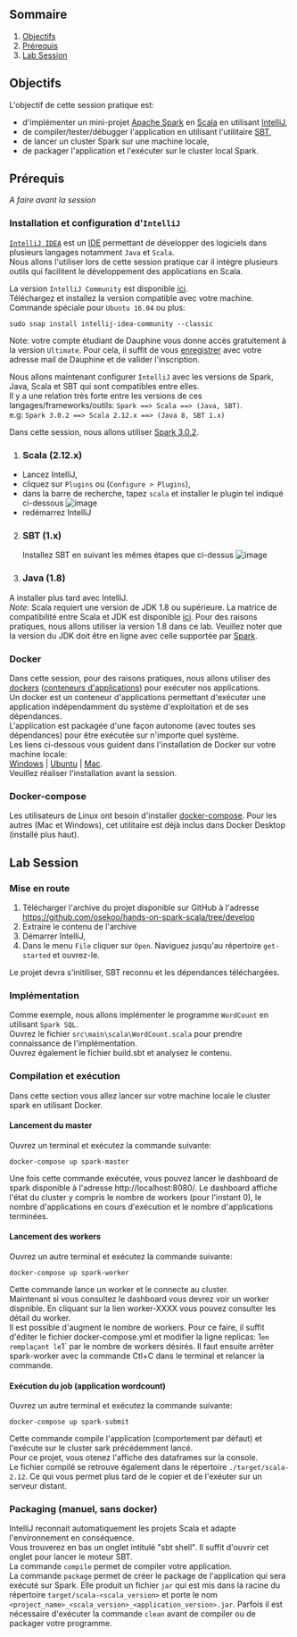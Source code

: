 ## Sommaire
1. [Objectifs](#objectifs)
2. [Prérequis](#prérequis)
3. [Lab Session](#lab-session)

## Objectifs
L'objectif de cette session pratique est:
- d'implémenter un mini-projet [Apache Spark](https://spark.apache.org/) en [Scala](https://www.scala-lang.org/) en utilisant [IntelliJ](https://www.jetbrains.com/idea/),
- de compiler/tester/débugger l'application en utilisant l'utilitaire [SBT](https://www.scala-sbt.org/),
- de lancer un cluster Spark sur une machine locale,
- de packager l'application et l'exécuter sur le cluster local Spark.

## Prérequis
_A faire avant la session_

### Installation et configuration d'`IntelliJ`
[`IntelliJ IDEA`](https://www.jetbrains.com/idea/download/) est un [IDE](https://fr.wikipedia.org/wiki/Environnement_de_d%C3%A9veloppement) permettant de développer des logiciels dans plusieurs langages notamment `Java` et `Scala`.  
Nous allons l'utiliser lors de cette session pratique car il intègre plusieurs outils qui facilitent le développement des applications en Scala.

La version `IntelliJ Community` est disponible [ici](https://www.jetbrains.com/idea/download/).  
Téléchargez et installez la version compatible avec votre machine.  
Commande spéciale pour `Ubuntu 16.04` ou plus:
```
sudo snap install intellij-idea-community --classic
```
Note: votre compte étudiant de Dauphine vous donne accès gratuitement à la version `Ultimate`. Pour cela, il suffit de vous [enregistrer](https://account.jetbrains.com/login) avec votre adresse mail de Dauphine et de valider l'inscription.

Nous allons maintenant configurer `IntelliJ` avec les versions de Spark, Java, Scala et SBT qui sont compatibles entre elles.  
Il y a une relation très forte entre les versions de ces langages/frameworks/outils: `Spark ==> Scala ==> (Java, SBT)`.  
e.g: `Spark 3.0.2 ==> Scala 2.12.x ==> (Java 8, SBT 1.x)`

Dans cette session, nous allons utiliser [Spark 3.0.2](https://spark.apache.org/docs/3.0.2/).

1. ### Scala (2.12.x)
- Lancez IntelliJ,
- cliquez sur `Plugins` ou (`Configure > Plugins`),
- dans la barre de recherche, tapez `scala` et installer le plugin tel indiqué ci-dessous
  ![image](https://user-images.githubusercontent.com/49156499/110211898-08f06380-7e99-11eb-9aed-22566cd25788.png)
- redémarrez IntelliJ

2. ### SBT (1.x)  
   Installez SBT en suivant les mêmes étapes que ci-dessus
   ![image](https://user-images.githubusercontent.com/49156499/110212000-916f0400-7e99-11eb-9e24-680b14bbbfc0.png)

3. ### Java (1.8)  
A installer plus tard avec IntelliJ.  
_Note_:
Scala requiert une version de JDK 1.8 ou supérieure. La matrice de compatibilité entre Scala et JDK est disponible [ici](https://docs.scala-lang.org/overviews/jdk-compatibility/overview.html).
   Pour des raisons pratiques, nous allons utiliser la version 1.8 dans ce lab. Veuillez noter que la version du JDK doit être en ligne avec celle supportée par [Spark](https://docs.qubole.com/en/latest/user-guide/engines/spark/spark-supportability.html).

### Docker
Dans cette session, pour des raisons pratiques, nous allons utiliser des [dockers](https://www.docker.com/) ([conteneurs d'applications](https://fr.wikipedia.org/wiki/Docker_\(logiciel\))) pour exécuter nos applications.  
Un docker est un conteneur d'applications permettant d'exécuter une application indépendamment du système d'exploitation et de ses dépendances.  
L'application est packagée d'une façon autonome (avec toutes ses dépendances) pour être exécutée sur n'importe quel système.  
Les liens ci-dessous vous guident dans l'installation de Docker sur votre machine locale:  
[Windows](https://docs.docker.com/docker-for-windows/install/) | [Ubuntu](https://docs.docker.com/engine/install/ubuntu/) | [Mac](https://docs.docker.com/docker-for-mac/install/).  
Veuillez réaliser l'installation avant la session.

### Docker-compose
Les utilisateurs de Linux ont besoin d'installer [docker-compose](https://www.digitalocean.com/community/tutorials/how-to-install-and-use-docker-compose-on-ubuntu-20-04). Pour les autres (Mac et Windows), cet utilitaire est déjà inclus dans Docker Desktop (installé plus haut).

## Lab Session

### Mise en route
1. Télécharger l'archive du projet disponible sur GitHub à l'adresse https://github.com/osekoo/hands-on-spark-scala/tree/develop  
2. Extraire le contenu de l'archive
3. Démarrer IntelliJ,
4. Dans le menu `File` cliquer sur `Open`. Naviguez jusqu'au répertoire `get-started` et ouvrez-le.

Le projet devra s'initiliser, SBT reconnu et les dépendances téléchargées.

### Implémentation
Comme exemple, nous allons implémenter le programme `WordCount` en utilisant `Spark SQL`.  
Ouvrez le fichier `src\main\scala\WordCount.scala` pour prendre connaissance de l'implémentation.  
Ouvrez également le fichier build.sbt et analysez le contenu.  


### Compilation et exécution
Dans cette section vous allez lancer sur votre machine locale le cluster spark en utilisant Docker.  
#### Lancement du master
Ouvrez un terminal et exécutez la commande suivante:
```
docker-compose up spark-master
```
Une fois cette commande exécutée, vous pouvez lancer le dashboard de spark disponible à l'adresse http://localhost:8080/. Le dashboard affiche l'état du cluster y compris le nombre de workers (pour l'instant 0), le nombre d'applications en cours d'exécution et le nombre d'applications terminées.  

#### Lancement des workers
Ouvrez un autre terminal et exécutez la commande suivante:
```
docker-compose up spark-worker
```
Cette commande lance un worker et le connecte au cluster.  
Maintenant si vous consultez le dashboard vous devrez voir un worker dispnible.  En cliquant sur la lien worker-XXXX vous pouvez consulter les détail du worker.  
Il est possible d'augment le nombre de workers. Pour ce faire, il suffit d'éditer le fichier docker-compose.yml et modifier la ligne replicas: 1` en remplaçant le `1` par le nombre de workers désirés.  Il faut ensuite arrêter spark-worker avec la commande Ctl+C dans le terminal et relancer la commande.  

#### Exécution du job (application wordcount)
Ouvrez un autre terminal et exécutez la commande suivante:
```
docker-compose up spark-submit
```
Cette commande compile l'application (comportement par défaut) et l'exécute sur le cluster sark précédemment lancé.  
Pour ce projet, vous otenez l'affiche des dataframes sur la console.  
Le fichier compilé se retrouve également dans le répertoire `./target/scala-2.12`. Ce qui vous permet plus tard de le copier et de l'exéuter sur un serveur distant.


### Packaging (manuel, sans docker)
IntelliJ reconnait automatiquement les projets Scala et adapte l'environnement en conséquence.  
Vous trouverez en bas un onglet intitulé "sbt shell". Il suffit d'ouvrir cet onglet pour lancer le moteur SBT.  
La commande `compile` permet de compiler votre application.  
La commande `package` permet de créer le package de l'application qui sera exécuté sur Spark.
Elle produit un fichier `jar` qui est mis dans la racine du répertoire `target/scala-<scala_version>` et porte le nom `<project_name>_<scala_version>_<application_version>.jar`.
Parfois il est nécessaire d'exécuter la commande `clean` avant de compiler ou de packager votre programme.

